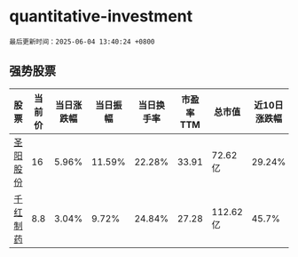 # quantitative-investment

`最后更新时间：2025-06-04 13:40:24 +0800`

## 强势股票

|股票|当前价|当日涨跌幅|当日振幅|当日换手率|市盈率TTM|总市值|近10日涨跌幅|
|----|----|----|----|----|----|----|----|
|[圣阳股份](https://xueqiu.com/S/SZ002580)|16|5.96%|11.59%|22.28%|33.91|72.62亿|29.24%|
|[千红制药](https://xueqiu.com/S/SZ002550)|8.8|3.04%|9.72%|24.84%|27.28|112.62亿|45.7%|
